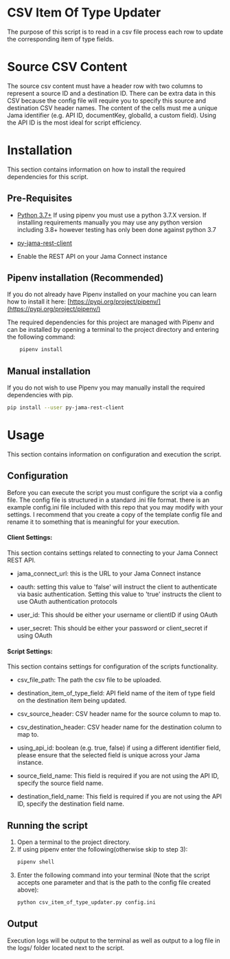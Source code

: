 # CSV Item Of Type Updater
The purpose of this script is to read in a csv file process each row to update the corresponding item of type fields.

# Source CSV Content
The source csv content must have a header row with two columns to represent a source ID and a destination ID. There can
be extra data in this CSV because the config file will require you to specify this source and destination CSV header names.
The content of the cells must me a unique Jama identifier (e.g. API ID, documentKey, globalId, a custom field). Using 
the API ID is the most ideal for script efficiency. 

# Installation
This section contains information on how to install the required dependencies for this script.

## Pre-Requisites
* [Python 3.7+](https://www.python.org/downloads/release/python-377/) If using pipenv you must use a python 3.7.X 
version.  If installing requirements manually you may use any python version including 3.8+ however testing has only
been done against python 3.7

* [py-jama-rest-client](https://pypi.org/project/py-jama-rest-client/)

* Enable the REST API on your Jama Connect instance

## Pipenv installation (Recommended)
If you do not already have Pipenv installed on your machine you can learn how to install it here: 
[https://pypi.org/project/pipenv/](https://pypi.org/project/pipenv/)

The required dependencies for this project are managed with Pipenv and can be installed by opening a terminal
to the project directory and entering the following command:
```bash
    pipenv install
```

## Manual installation
If you do not wish to use Pipenv you may manually install the required dependencies with pip.
```bash
pip install --user py-jama-rest-client
```

# Usage
This section contains information on configuration and execution the script.

## Configuration
Before you can execute the script you must configure the script via a config file.  The config file is
structured in a standard .ini file format. there is an example config.ini file included with this repo that you
may modify with your settings.  I recommend that you create a copy of the template config file and rename it to
something that is meaningful for your execution.

#### Client Settings:
This section contains settings related to connecting to your Jama Connect REST API.

* jama_connect_url: this is the URL to your Jama Connect instance

* oauth: setting this value to 'false' will instruct the client to authenticate via basic authentication.  Setting this 
value to 'true' instructs the client to use OAuth authentication protocols

* user_id: This should be either your username or clientID if using OAuth

* user_secret: This should be either your password or client_secret if using OAuth

#### Script Settings:
This section contains settings for configuration of the scripts functionality.

* csv_file_path: The path the csv file to be uploaded.

* destination_item_of_type_field: API field name of the item of type field on the destination item being updated.

* csv_source_header: CSV header name for the source column to map to. 

* csv_destination_header: CSV header name for the destination column to map to. 

* using_api_id: boolean (e.g. true, false) if using a different identifier field, please ensure that the selected field
is unique across your Jama instance.

* source_field_name: This field is required if you are not using the API ID, specify the source field name.

* destination_field_name: This field is required if you are not using the API ID, specify the destination field name.

## Running the script

1) Open a terminal to the project directory.
2) If using pipenv enter the following(otherwise skip to step 3):
   ```bash
   pipenv shell 
   ``` 
3) Enter the following command into your terminal (Note that the script accepts one parameter and that is the path to
the config file created above):  
   ```bash 
   python csv_item_of_type_updater.py config.ini
   ```

## Output
Execution logs will be output to the terminal as well as output to a log file in the logs/ folder located next to the 
script.